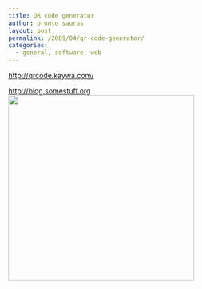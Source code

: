 ```yaml
---
title: QR code generator
author: bronto saurus
layout: post
permalink: /2009/04/qr-code-generator/
categories:
  - general, software, web
---
```

<a href="http://qrcode.kaywa.com/" target="_blank" >http://qrcode.kaywa.com/</a>

<a href="http://blog.somestuff.org" target="_blank" >http://blog.somestuff.org</a>  
<img src="/images/blogQRcode.png" width="372" height="372" border="0" alt="" />
